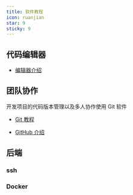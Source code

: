 ```yaml
---
title: 软件教程
icon: ruanjian
star: 9
sticky: 9
---
```


## 代码编辑器

- [编辑器介绍](editor.md)

## 团队协作

开发项目的代码版本管理以及多人协作使用 Git 软件

- [Git 教程](git/README.md)

- [GitHub 介绍](../code/github/README.md)

## 后端

### ssh

### Docker
